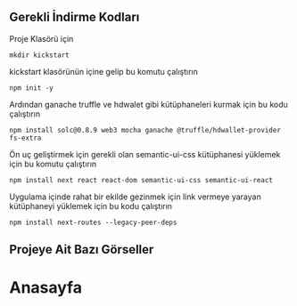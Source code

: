 ## Gerekli İndirme Kodları

Proje Klasörü için 

`mkdir kickstart`

kickstart klasörünün içine gelip bu komutu çalıştırın

`npm init -y`

Ardından ganache truffle ve hdwalet gibi kütüphaneleri kurmak için bu kodu çalıştırın

`npm install solc@0.8.9 web3 mocha ganache @truffle/hdwallet-provider fs-extra`

Ön uç geliştirmek için gerekli olan semantic-ui-css kütüphanesi yüklemek için bu komutu çalıştırın

`npm install next react react-dom semantic-ui-css semantic-ui-react`

Uygulama içinde rahat bir ekilde gezinmek için link vermeye yarayan kütüphaneyi yüklemek için bu kodu çalıştırın

`npm install next-routes --legacy-peer-deps`

## Projeye Ait Bazı Görseller

# Anasayfa

